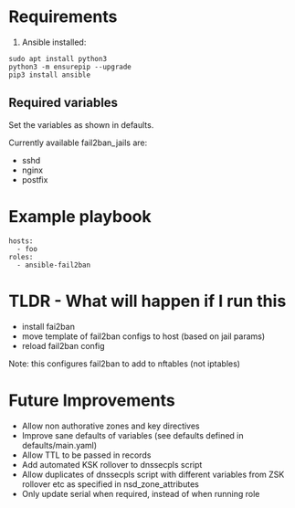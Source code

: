 # Requirements

1. Ansible installed:

```
sudo apt install python3
python3 -m ensurepip --upgrade
pip3 install ansible
```

## Required variables

Set the variables as shown in defaults.

Currently available fail2ban_jails are:

- sshd
- nginx
- postfix

# Example playbook

```
hosts:
  - foo
roles:
  - ansible-fail2ban

```

# TLDR - What will happen if I run this

- install fai2ban
- move template of fail2ban configs to host (based on jail params)
- reload fail2ban config

Note: this configures fail2ban to add to nftables (not iptables)

# Future Improvements

- Allow non authorative zones and key directives
- Improve sane defaults of variables (see defaults defined in defaults/main.yaml)
- Allow TTL to be passed in records
- Add automated KSK rollover to dnssecpls script
- Allow duplicates of dnssecpls script with different variables from ZSK rollover etc as specified in nsd_zone_attributes
- Only update serial when required, instead of when running role
